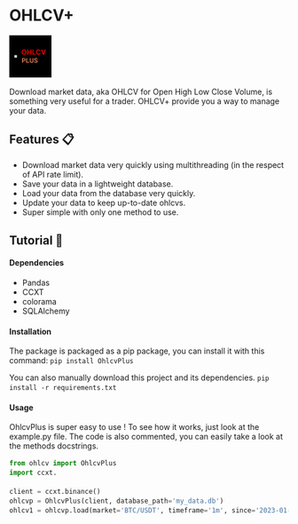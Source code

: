 # OHLCV+

<img heigh=auto width=15% src="https://github.com/Shaft-3796/Shaft/blob/main/OHLCV+.png">

Download market data, aka OHLCV for Open High Low Close Volume, is something very useful for a trader.
OHLCV+ provide you a way to manage your data.

## Features 📋

- Download market data very quickly using multithreading (in the respect of API rate limit).
- Save your data in a lightweight database.
- Load your data from the database very quickly.
- Update your data to keep up-to-date ohlcvs.
- Super simple with only one method to use.

## Tutorial 🔎

#### Dependencies

- Pandas
- CCXT
- colorama
- SQLAlchemy

#### Installation

The package is packaged as a pip package, you can install it with this command:
```pip install OhlcvPlus```

You can also manually download this project and its dependencies.
```pip install -r requirements.txt```

#### Usage

OhlcvPlus is super easy to use !
To see how it works, just look at the example.py file.
The code is also commented, you can easily take a look at the methods docstrings.

```python
from ohlcv import OhlcvPlus
import ccxt.

client = ccxt.binance()
ohlcvp = OhlcvPlus(client, database_path='my_data.db')
ohlcv1 = ohlcvp.load(market='BTC/USDT', timeframe='1m', since='2023-01-01 00:00:00', limit=1000, update=True, verbose=True, workers=100)
```

